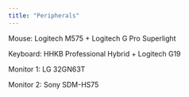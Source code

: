```yaml
---
title: "Peripherals"
---
```


Mouse: Logitech M575 + Logitech G Pro Superlight


Keyboard: HHKB Professional Hybrid + Logitech G19


Monitor 1: LG 32GN63T


Monitor 2: Sony SDM-HS75

